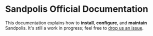 # Sandpolis Official Documentation

This documentation explains how to **install**, **configure**, and **maintain** Sandpolis. It's still a work in progress; feel free to <a href="https://github.com/Subterranean-Security/docs/issues" target="_blank">drop us an issue</a>.